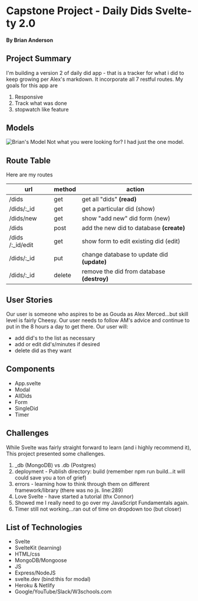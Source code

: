 # Capstone Project - Daily Dids Svelte-ty 2.0
#### By Brian Anderson

## Project Summary

I'm building a version 2 of daily did app - that is a tracker for what i did to keep growing per Alex's markdown.  It incorporate all 7 restful routes.  My goals for this app are
1. Responsive 
2. Track what was done
3. stopwatch like feature

## Models

![Brian's Model](https://encrypted-tbn0.gstatic.com/images?q=tbn:ANd9GcQz_XVi709fNrtUolF6Hl0wdM7p-XD8NbLr_Q&usqp=CAU)
Not what you were looking for?  I had just the one model.

## Route Table

Here are my routes

| url | method | action |
|-----|--------|--------|
| /dids | get | get all "dids" <b>(read)</b> |
| /dids/:_id | get | get a particular did (show) |
| /dids/new | get | show "add new" did form  (new) |
| /dids | post | add the new did to database <b>(create)</b> |
| /dids /:_id/edit| get | show form to edit existing did  (edit) |
| /dids/:_id | put | change database to update did <b>(update)</b> |
| /dids/:_id | delete | remove the did from database <b>(destroy)</b> |

## User Stories
Our user is someone who aspires to be as Gouda as Alex Merced...but skill level is fairly Cheesy. Our user needs to follow AM's advice and continue to put in the 8 hours a day to get there.  Our user will:
- add did's to the list as necessary
- add or edit did's/minutes if desired
- delete did as they want

## Components
- App.svelte
- Modal
- AllDids
- Form
- SingleDid
- Timer

## Challenges
While Svelte was fairly straight forward to learn (and i highly recommend it), This project presented some challenges.
1. _db (MongoDB) vs .db (Postgres)
2. deployment - Publish directory: build (remember npm run build...it will could save you a ton of grief)
3. errors - learning how to think through them on different framework/library (there was no js. line:289)
4. Love Svelte - have started a tutorial (thx Connor)
5. Showed me I really need to go over my JavaScript Fundamentals again.
6. Timer still not working...ran out of time on dropdown too (but closer)

## List of Technologies
- Svelte
- SvelteKit (learning)
- HTML/css
- MongoDB/Mongoose
- JS
- Express/NodeJS
- svelte.dev (bind:this for modal)
- Heroku & Netlify
- Google/YouTube/Slack/W3schools.com

